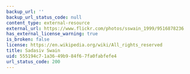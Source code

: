 ```yaml
---
backup_url: ''
backup_url_status_code: null
content_type: external-resource
external_url: https://www.flickr.com/photos/sswain_1999/9516878236
has_external_license_warning: true
is_broken: false
license: https://en.wikipedia.org/wiki/All_rights_reserved
title: Sadasiv Swain
uid: 555194c7-1a36-49b9-84f6-7fa0fabfefe4
url_status_code: 200
---
```

